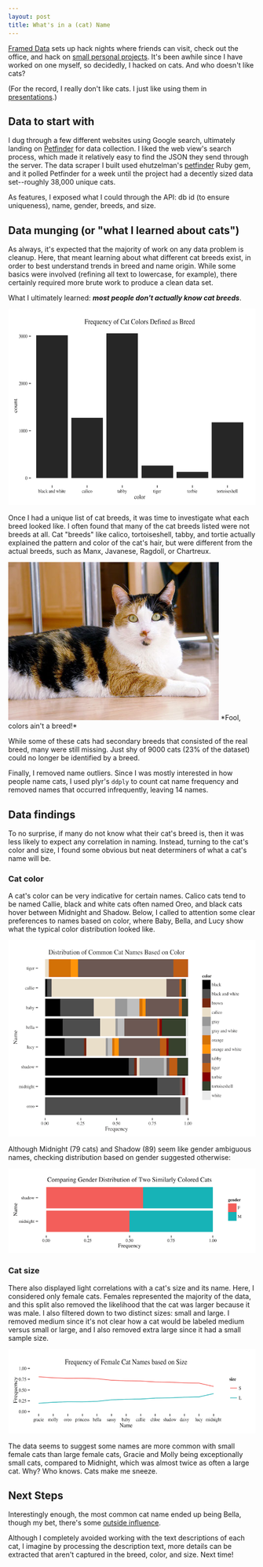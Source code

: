 ```yaml
---
layout: post
title: What's in a (cat) Name
---
```


<a href='http://framed.io'>Framed Data</a> sets up hack nights where friends can visit, check out the office, and hack on <a href="https://github.com/zenkalia/active_decimal">small personal projects</a>. It's been awhile since I have worked on one myself, so decidedly, I hacked on cats. And who doesn't like cats?

(For the record, I really don't like cats. I just like using them in <a href="http://www.hilarymason.com/speaking/speaking-1-kitten-per-equation/">presentations</a>.)

## Data to start with

I dug through a few different websites using Google search, ultimately landing on <a href="http://www.petfinder.com">Petfinder</a> for data collection. I liked the web view's search process, which made it relatively easy to find the JSON they send through the server. The data scraper I built used ehutzelman's <a href="https://github.com/ehutzelman/petfinder">petfinder</a> Ruby gem, and it polled Petfinder for a week until the project had a decently sized data set--roughly 38,000 unique cats.

As features, I exposed what I could through the API: db id (to ensure uniqueness), name, gender, breeds, and size.

## Data munging (or "what I learned about cats")

As always, it's expected that the majority of work on any data problem is cleanup. Here, that meant learning about what different cat breeds exist, in order to best understand trends in breed and name origin. While some basics were involved (refining all text to lowercase, for example), there certainly required more brute work to produce a clean data set.

What I ultimately learned: ***most people don't actually know cat breeds***.

<img src="/public/images/cat_color_as_breed.png" width="550" height="400" />

Once I had a unique list of cat breeds, it was time to investigate what each breed looked like. I often found that many of the cat breeds listed were not breeds at all. Cat "breeds" like calico, tortoiseshell, tabby, and tortie actually explained the pattern and color of the cat's hair, but were different from the actual breeds, such as Manx, Javanese, Ragdoll, or Chartreux.

<img class="center" src="/public/images/calico_cat.jpg" width="429" height="322" />
<label class="center">*Fool, colors ain't a breed!*</label>

While some of these cats had secondary breeds that consisted of the real breed, many were still missing. Just shy of 9000 cats (23% of the dataset) could no longer be identified by a breed.

Finally, I removed name outliers. Since I was mostly interested in how people name cats, I used plyr's `ddply` to count cat name frequency and removed names that occurred infrequently, leaving 14 names.

## Data findings

To no surprise, if many do not know what their cat's breed is, then it was less likely to expect any correlation in naming. Instead, turning to the cat's color and size, I found some obvious but neat determiners of what a cat's name will be.

### Cat color
A cat's color can be very indicative for certain names. Calico cats tend to be named Callie, black and white cats often named Oreo, and black cats hover between Midnight and Shadow. Below, I called to attention some clear preferences to names based on color, where Baby, Bella, and Lucy show what the typical color distribution looked like.

<img src="/public/images/cat_colors.png" width="550" height="400" />

Although Midnight (79 cats) and Shadow (89) seem like gender ambiguous names, checking distribution based on gender suggested otherwise:

<img src="/public/images/black_cats.png" width="550" height="172" />

### Cat size
There also displayed light correlations with a cat's size and its name. Here, I considered only female cats. Females represented the majority of the data, and this split also removed the likelihood that the cat was larger because it was male. I also filtered down to two distinct sizes: small and large. I removed medium since it's not clear how a cat would be labeled medium versus small or large, and I also removed extra large since it had a small sample size.

<img src="/public/images/cats_size.png" width="550" height="172" />

The data seems to suggest some names are more common with small female cats than large female cats, Gracie and Molly being exceptionally small cats, compared to Midnight, which was almost twice as often a large cat. Why? Who knows. Cats make me sneeze.

## Next Steps

Interestingly enough, the most common cat name ended up being Bella, though my bet, there's some <a href="http://en.wikipedia.org/wiki/Twilight_(series)">outside influence</a>.

Although I completely avoided working with the text descriptions of each cat, I imagine by processing the description text, more details can be extracted that aren't captured in the breed, color, and size. Next time!